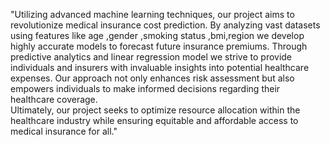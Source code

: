 "Utilizing advanced machine learning techniques, our project aims to revolutionize medical insurance cost prediction. 
By analyzing vast datasets using features like age ,gender ,smoking status ,bmi,region we develop highly accurate models to forecast future insurance premiums.
Through predictive analytics and linear regression model we strive to provide individuals and insurers with invaluable insights into potential healthcare expenses. 
Our approach not only enhances risk assessment but also empowers individuals to make informed decisions regarding their healthcare coverage.  
Ultimately, our project seeks to optimize resource allocation within the healthcare industry while ensuring equitable and affordable access to medical insurance for all."





